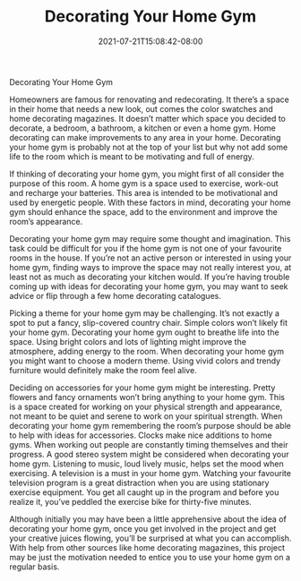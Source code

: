 ﻿---
title: "Decorating Your Home Gym"
date: 2021-07-21T15:08:42-08:00
description: "home decorating Tips for Web Success"
featured_image: "/images/home decorating.jpg"
tags: ["home decorating"]
---

Decorating Your Home Gym

Homeowners are famous for renovating and redecorating. It there’s a space in their home that needs a new look, out comes the color swatches and home decorating magazines. It doesn’t matter which space you decided to decorate, a bedroom, a bathroom, a kitchen or even a home gym. Home decorating can make improvements to any area in your home. Decorating your home gym is probably not at the top of your list but why not add some life to the room which is meant to be motivating and full of energy.

If thinking of decorating your home gym, you might first of all consider the purpose of this room. A home gym is a space used to exercise, work-out and recharge your batteries. This area is intended to be motivational and used by energetic people. With these factors in mind, decorating your home gym should enhance the space, add to the environment and improve the room’s appearance. 

Decorating your home gym may require some thought and imagination. This task could be difficult for you if the home gym is not one of your favourite rooms in the house. If you’re not an active person or interested in using your home gym, finding ways to improve the space may not really interest you, at least not as much as decorating your kitchen would. If you’re having trouble coming up with ideas for decorating your home gym, you may want to seek advice or flip through a few home decorating catalogues. 

Picking a theme for your home gym may be challenging. It’s not exactly a spot to put a fancy, slip-covered country chair.  Simple colors won’t likely fit your home gym. Decorating your home gym ought to breathe life into the space. Using bright colors and lots of lighting might improve the atmosphere, adding energy to the room. When decorating your home gym you might want to choose a modern theme. Using vivid colors and trendy furniture would definitely make the room feel alive.

Deciding on accessories for your home gym might be interesting. Pretty flowers and fancy ornaments won’t bring anything to your home gym. This is a space created for working on your physical strength and appearance, not meant to be quiet and serene to work on your spiritual strength. When decorating your home gym remembering the room’s purpose should be able to help with ideas for accessories. Clocks make nice additions to home gyms. When working out people are constantly timing themselves and their progress. A good stereo system might be considered when decorating your home gym. Listening to music, loud lively music, helps set the mood when exercising. A television is a must in your home gym. Watching your favourite television program is a great distraction when you are using stationary exercise equipment. You get all caught up in the program and before you realize it, you’ve peddled the exercise bike for thirty-five minutes. 

Although initially you may have been a little apprehensive about the idea of decorating your home gym, once you get involved in the project and get your creative juices flowing, you’ll be surprised at what you can accomplish. With help from other sources like home decorating magazines, this project may be just the motivation needed to entice you to use your home gym on a regular basis. 

